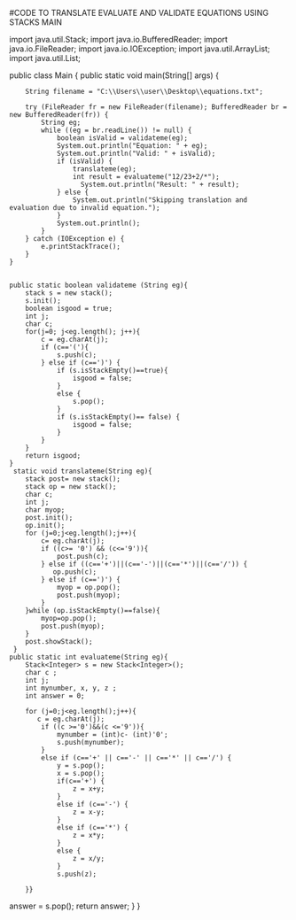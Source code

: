 #CODE TO TRANSLATE EVALUATE AND VALIDATE EQUATIONS USING STACKS MAIN 


import java.util.Stack;
import java.io.BufferedReader;
import java.io.FileReader;
import java.io.IOException;
import java.util.ArrayList;
import java.util.List;

public class Main {
    public static void main(String[] args) {

        String filename = "C:\\Users\\user\\Desktop\\equations.txt";

        try (FileReader fr = new FileReader(filename); BufferedReader br = new BufferedReader(fr)) {
            String eg;
            while ((eg = br.readLine()) != null) {
                boolean isValid = validateme(eg);
                System.out.println("Equation: " + eg);
                System.out.println("Valid: " + isValid);
                if (isValid) {
                    translateme(eg);
                    int result = evaluateme("12/23+2/*");
                      System.out.println("Result: " + result);
                } else {
                    System.out.println("Skipping translation and evaluation due to invalid equation.");
                }
                System.out.println();
            }
        } catch (IOException e) {
            e.printStackTrace();
        }
    }


    public static boolean validateme (String eg){
        stack s = new stack();
        s.init();
        boolean isgood = true;
        int j;
        char c;
        for(j=0; j<eg.length(); j++){
            c = eg.charAt(j);
            if (c=='('){
                s.push(c);
            } else if (c==')') {
                if (s.isStackEmpty()==true){
                    isgood = false;
                }
                else {
                    s.pop();
                }
                if (s.isStackEmpty()== false) {
                    isgood = false;
                }
            }
        }
        return isgood;
    }
     static void translateme(String eg){
        stack post= new stack();
        stack op = new stack();
        char c;
        int j;
        char myop;
        post.init();
        op.init();
        for (j=0;j<eg.length();j++){
            c= eg.charAt(j);
            if ((c>= '0') && (c<='9')){
                post.push(c);
            } else if ((c=='+')||(c=='-')||(c=='*')||(c=='/')) {
               op.push(c);
            } else if (c==')') {
                myop = op.pop();
                post.push(myop);
            }
        }while (op.isStackEmpty()==false){
            myop=op.pop();
            post.push(myop);
        }
        post.showStack();
     }
    public static int evaluateme(String eg){
        Stack<Integer> s = new Stack<Integer>();
        char c ;
        int j;
        int mynumber, x, y, z ;
        int answer = 0;

        for (j=0;j<eg.length();j++){
           c = eg.charAt(j);
            if ((c >='0')&&(c <='9')){
                mynumber = (int)c- (int)'0';
                s.push(mynumber);
            }
            else if (c=='+' || c=='-' || c=='*' || c=='/') {
                y = s.pop();
                x = s.pop();
                if(c=='+') {
                    z = x+y;
                }
                else if (c=='-') {
                    z = x-y;
                }
                else if (c=='*') {
                    z = x*y;
                }
                else {
                    z = x/y;
                }
                s.push(z);

        }}
answer = s.pop();
        return answer;
    }
}
